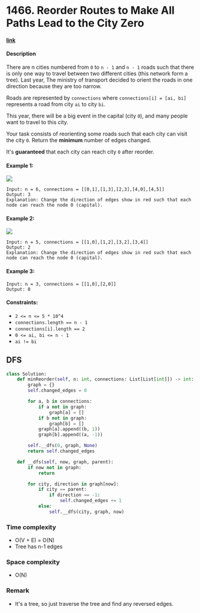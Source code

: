 # 1466. Reorder Routes to Make All Paths Lead to the City Zero

#### [link](https://leetcode.com/problems/reorder-routes-to-make-all-paths-lead-to-the-city-zero/)

#### Description
There are n cities numbered from `0` to `n - 1` and `n - 1` roads such that there is only one way to travel between two different cities (this network form a tree). Last year, The ministry of transport decided to orient the roads in one direction because they are too narrow.

Roads are represented by `connections` where `connections[i] = [ai, bi]` represents a road from city `ai` to city `bi`.

This year, there will be a big event in the capital (city `0`), and many people want to travel to this city.

Your task consists of reorienting some roads such that each city can visit the city `0`. Return the **minimum** number of edges changed.

It's **guaranteed** that each city can reach city `0` after reorder.

#### Example 1:
![](https://assets.leetcode.com/uploads/2020/05/13/sample_1_1819.png)
```
Input: n = 6, connections = [[0,1],[1,3],[2,3],[4,0],[4,5]]
Output: 3
Explanation: Change the direction of edges show in red such that each node can reach the node 0 (capital).
```
#### Example 2:
![](https://assets.leetcode.com/uploads/2020/05/13/sample_2_1819.png)
```
Input: n = 5, connections = [[1,0],[1,2],[3,2],[3,4]]
Output: 2
Explanation: Change the direction of edges show in red such that each node can reach the node 0 (capital).
```
#### Example 3:
```
Input: n = 3, connections = [[1,0],[2,0]]
Output: 0
```

#### Constraints:
* `2 <= n <= 5 * 10^4`
* `connections.length == n - 1`
* `connections[i].length == 2`
* `0 <= ai, bi <= n - 1`
* `ai != bi`

## DFS
```python
class Solution:
    def minReorder(self, n: int, connections: List[List[int]]) -> int:
        graph = {}
        self.changed_edges = 0

        for a, b in connections:
            if a not in graph:
                graph[a] = []
            if b not in graph:
                graph[b] = []
            graph[a].append((b, 1))
            graph[b].append((a, -1))

        self.__dfs(0, graph, None)
        return self.changed_edges

    def __dfs(self, now, graph, parent):
        if now not in graph:
            return

        for city, direction in graph[now]:
            if city == parent:
                if direction == -1:
                    self.changed_edges += 1
            else:
                self.__dfs(city, graph, now)
```
### Time complexity
* O(V + E) = O(N)
* Tree has n-1 edges
### Space complexity
* O(N)
### Remark
* It's a tree, so just traverse the tree and find any reversed edges.
